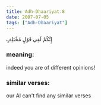 ```yaml
---
title: Adh-Dhaariyat:8
date: 2007-07-05
tags: ["Adh-Dhaariyat"]
---
```

إِنَّكُمْ لَفِي قَوْلٍ مُخْتَلِفٍ
### meaning: 
indeed you are of different opinions!
### similar verses: 

our AI can't find any similar verses




